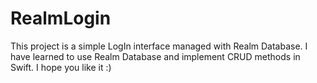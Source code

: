 # RealmLogin
This project is a simple LogIn interface managed with Realm Database. I have learned to use Realm Database and implement CRUD methods in Swift. I hope you like it :)
